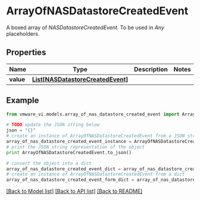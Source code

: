 # ArrayOfNASDatastoreCreatedEvent

A boxed array of *NASDatastoreCreatedEvent*. To be used in *Any* placeholders. 

## Properties
Name | Type | Description | Notes
------------ | ------------- | ------------- | -------------
**value** | [**List[NASDatastoreCreatedEvent]**](NASDatastoreCreatedEvent.md) |  | 

## Example

```python
from vmware_vi.models.array_of_nas_datastore_created_event import ArrayOfNASDatastoreCreatedEvent

# TODO update the JSON string below
json = "{}"
# create an instance of ArrayOfNASDatastoreCreatedEvent from a JSON string
array_of_nas_datastore_created_event_instance = ArrayOfNASDatastoreCreatedEvent.from_json(json)
# print the JSON string representation of the object
print ArrayOfNASDatastoreCreatedEvent.to_json()

# convert the object into a dict
array_of_nas_datastore_created_event_dict = array_of_nas_datastore_created_event_instance.to_dict()
# create an instance of ArrayOfNASDatastoreCreatedEvent from a dict
array_of_nas_datastore_created_event_form_dict = array_of_nas_datastore_created_event.from_dict(array_of_nas_datastore_created_event_dict)
```
[[Back to Model list]](../README.md#documentation-for-models) [[Back to API list]](../README.md#documentation-for-api-endpoints) [[Back to README]](../README.md)



